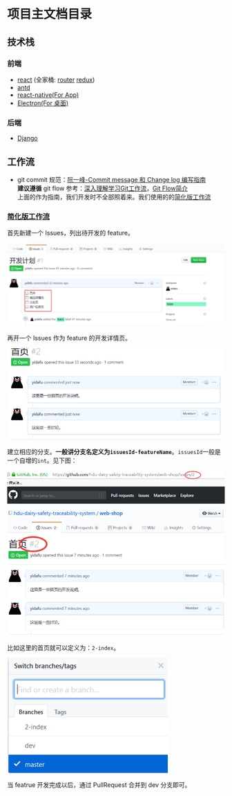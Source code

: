 # 项目主文档目录

## 技术栈

### 前端

+ [react](https://react.docschina.org/) (全家桶: [router](https://reacttraining.com/react-router/) [redux](https://redux.js.org/))
+ [antd](https://ant.design/docs/react/introduce-cn)
+ [react-native(For App)](https://reactnative.cn/)
+ [Electron(For 桌面)](https://electronjs.org/)

### 后端

+ [Django](https://www.djangoproject.com/)

## 工作流

+ git commit 规范：[阮一峰-Commit message 和 Change log 编写指南](http://www.ruanyifeng.com/blog/2016/01/commit_message_change_log.html)
    <br>**建议遵循**
git flow 参考：[深入理解学习Git工作流](https://segmentfault.com/a/1190000002918123)，[Git Flow简介](https://segmentfault.com/a/1190000006194051)
    <br>上面的作为指南，我们开发时不全部照着来。我们使用的的[简化版工作流](#team-git-flow)

### <a href="#team-git-flow">简化版工作流</a>

首先新建一个 Issues，列出待开发的 feature。

![](./imgs/git-flow-1.png)

再开一个 Issues 作为 feature 的开发详情页。

![](./imgs/git-flow-2.png)

建立相应的分支。**一般讲分支名定义为`issuesId-featureName`**。`issuesId`一般是一个自增的`int`。见下图：

![](./imgs/git-flow-3.png)

比如这里的首页就可以定义为：`2-index`。

![](./imgs/git-flow-4.png)


当 featrue 开发完成以后，通过 PullRequest 合并到 dev 分支即可。